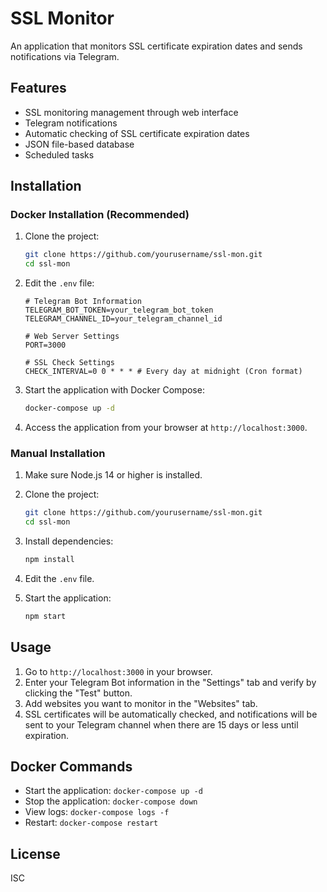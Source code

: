 # SSL Monitor

An application that monitors SSL certificate expiration dates and sends notifications via Telegram.

## Features

- SSL monitoring management through web interface
- Telegram notifications
- Automatic checking of SSL certificate expiration dates
- JSON file-based database
- Scheduled tasks

## Installation

### Docker Installation (Recommended)

1. Clone the project:
   ```bash
   git clone https://github.com/yourusername/ssl-mon.git
   cd ssl-mon
   ```

2. Edit the `.env` file:
   ```
   # Telegram Bot Information
   TELEGRAM_BOT_TOKEN=your_telegram_bot_token
   TELEGRAM_CHANNEL_ID=your_telegram_channel_id
   
   # Web Server Settings
   PORT=3000
   
   # SSL Check Settings
   CHECK_INTERVAL=0 0 * * * # Every day at midnight (Cron format)
   ```

3. Start the application with Docker Compose:
   ```bash
   docker-compose up -d
   ```

4. Access the application from your browser at `http://localhost:3000`.

### Manual Installation

1. Make sure Node.js 14 or higher is installed.

2. Clone the project:
   ```bash
   git clone https://github.com/yourusername/ssl-mon.git
   cd ssl-mon
   ```

3. Install dependencies:
   ```bash
   npm install
   ```

4. Edit the `.env` file.

5. Start the application:
   ```bash
   npm start
   ```

## Usage

1. Go to `http://localhost:3000` in your browser.
2. Enter your Telegram Bot information in the "Settings" tab and verify by clicking the "Test" button.
3. Add websites you want to monitor in the "Websites" tab.
4. SSL certificates will be automatically checked, and notifications will be sent to your Telegram channel when there are 15 days or less until expiration.

## Docker Commands

- Start the application: `docker-compose up -d`
- Stop the application: `docker-compose down`
- View logs: `docker-compose logs -f`
- Restart: `docker-compose restart`

## License

ISC 